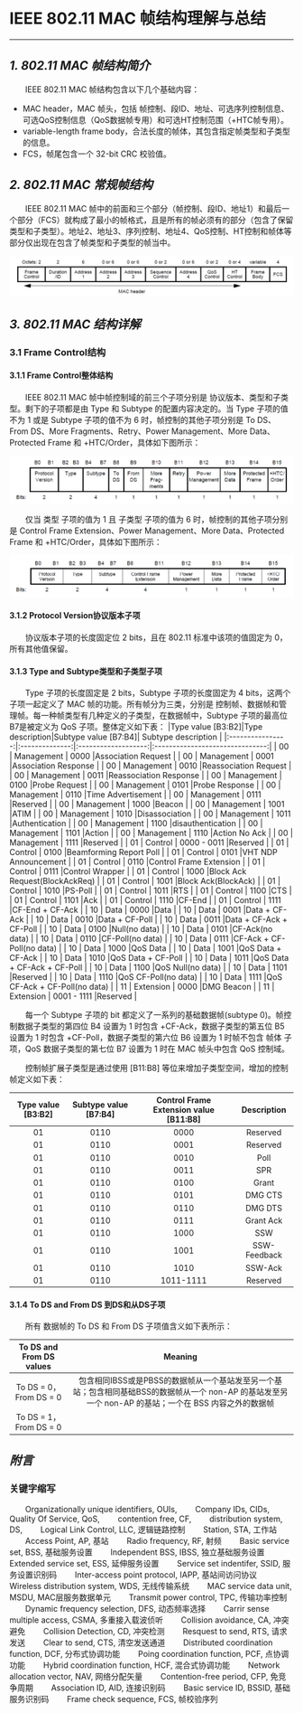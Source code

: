 
# IEEE 802.11 MAC 帧结构理解与总结
---
## *1. 802.11 MAC 帧结构简介*

&emsp;&emsp;IEEE 802.11 MAC 帧结构包含以下几个基础内容：
 * MAC header，MAC 帧头，包括 帧控制、段ID、地址、可选序列控制信息、可选QoS控制信息（QoS数据帧专用）和可选HT控制范围（+HTC帧专用）。
 * variable-length frame body，合法长度的帧体，其包含指定帧类型和子类型的信息。
 * FCS，帧尾包含一个 32-bit CRC 校验值。

## *2. 802.11 MAC 常规帧结构*

&emsp;&emsp;IEEE 802.11 MAC 帧中的前面和三个部分（帧控制、段ID、地址1）和最后一个部分（FCS）就构成了最小的帧格式，且是所有的帧必须有的部分（包含了保留类型和子类型）。地址2、地址3、序列控制、地址4、QoS控制、HT控制和帧体等部分仅出现在包含了帧类型和子类型的帧当中。

<img src="../_img/general frame format.jpg" />

## *3. 802.11 MAC 结构详解*

### **3.1 Frame Control结构**

#### **3.1.1 Frame Control整体结构**

&emsp;&emsp;IEEE 802.11 MAC 帧中帧控制域的前三个子项分别是 协议版本、类型和子类型。剩下的子项都是由 Type 和 Subtype 的配置内容决定的。当 Type 子项的值不为 1 或是 Subtype 子项的值不为 6 时，帧控制的其他子项分别是 To DS、From DS、More Fragments、Retry、Power Management、More Data、Protected Frame 和 +HTC/Order，具体如下图所示：

<img src="../_img/Frame Control field when Type is not equal to 1 or Subtype is not equal to 6.jpg" />

&emsp;&emsp;仅当 类型 子项的值为 1 且 子类型 子项的值为 6 时，帧控制的其他子项分别是 Control Frame Extension、Power Management、More Data、Protected Frame 和 +HTC/Order，具体如下图所示：

<img src="../_img/Frame Control field when Type is equal to 1 and Subtype is equal to 6.jpg" />

#### **3.1.2 Protocol Version协议版本子项**

&emsp;&emsp;协议版本子项的长度固定位 2 bits，且在 802.11 标准中该项的值固定为 0，所有其他值保留。

#### **3.1.3 Type and Subtype类型和子类型子项**

&emsp;&emsp;Type 子项的长度固定是 2 bits，Subtype 子项的长度固定为 4 bits，这两个子项一起定义了 MAC 帧的功能。所有帧分为三类，分别是 控制帧、数据帧和管理帧。每一种帧类型有几种定义的子类型，在数据帧中，Subtype 子项的最高位B7是被定义为 QoS 子项。整体定义如下表：
|Type value [B3:B2]|Type description|Subtype value [B7:B4]|       Subtype description       |
|:----------------:|:--------------:|:-------------------:|:-------------------------------:|
|        00        |   Management   |        0000         |Association Request              |
|        00        |   Management   |        0001         |Association Response             |
|        00        |   Management   |        0010         |Reassociation Request            |
|        00        |   Management   |        0011         |Reassociation Response           |
|        00        |   Management   |        0100         |Probe Request                    |
|        00        |   Management   |        0101         |Probe Response                   |
|        00        |   Management   |        0110         |Time Advertisement               |
|        00        |   Management   |        0111         |Reserved                         |
|        00        |   Management   |        1000         |Beacon                           |
|        00        |   Management   |        1001         |ATIM                             |
|        00        |   Management   |        1010         |Disassociation                   |
|        00        |   Management   |        1011         |Authentication                   |
|        00        |   Management   |        1100         |disauthentication                |
|        00        |   Management   |        1101         |Action                           |
|        00        |   Management   |        1110         |Action No Ack                    |
|        00        |   Management   |        1111         |Reserved                         |
|        01        |     Control    |    0000 - 0011      |Reserved                         |
|        01        |     Control    |        0100         |Beamforming Report Poll          |
|        01        |     Control    |        0101         |VHT NDP Announcement             |
|        01        |     Control    |        0110         |Control Frame Extension          |
|        01        |     Control    |        0111         |Control Wrapper                  |
|        01        |     Control    |        1000         |Block Ack Request(BlockAckReq)   |
|        01        |     Control    |        1001         |Block Ack(BlockAck)              |
|        01        |     Control    |        1010         |PS-Poll                          |
|        01        |     Control    |        1011         |RTS                              |
|        01        |     Control    |        1100         |CTS                              |
|        01        |     Control    |        1101         |Ack                              |
|        01        |     Control    |        1110         |CF-End                           |
|        01        |     Control    |        1111         |CF-End + CF-Ack                  |
|        10        |      Data      |        0000         |Data                             |
|        10        |      Data      |        0001         |Data + CF-Ack                    |
|        10        |      Data      |        0010         |Data + CF-Poll                   |
|        10        |      Data      |        0011         |Data + CF-Ack + CF-Poll          |
|        10        |      Data      |        0100         |Null(no data)                    |
|        10        |      Data      |        0101         |CF-Ack(no data)                  |
|        10        |      Data      |        0110         |CF-Poll(no data)                 |
|        10        |      Data      |        0111         |CF-Ack + CF-Poll(no data)        |
|        10        |      Data      |        1000         |QoS Data                         |
|        10        |      Data      |        1001         |QoS Data + CF-Ack                |
|        10        |      Data      |        1010         |QoS Data + CF-Poll               |
|        10        |      Data      |        1011         |QoS Data + CF-Ack + CF-Poll      |
|        10        |      Data      |        1100         |QoS Null(no data)                |
|        10        |      Data      |        1101         |Reserved                         |
|        10        |      Data      |        1110         |QoS CF-Poll(no data)             |
|        10        |      Data      |        1111         |QoS CF-Ack + CF-Poll(no data)    |
|        11        |    Extension   |        0000         |DMG Beacon                       |
|        11        |    Extension   |    0001 - 1111      |Reserved                         |

&emsp;&emsp;每一个 Subtype 子项的 bit 都定义了一系列的基础数据帧(subtype 0)。帧控制数据子类型的第四位 B4 设置为 1 时包含 +CF-Ack，数据子类型的第五位 B5 设置为 1 时包含 +CF-Poll，数据子类型的第六位 B6 设置为 1 时帧不包含 帧体 子项，QoS 数据子类型的第七位 B7 设置为 1 时在 MAC 帧头中包含 QoS 控制域。

&emsp;&emsp;控制帧扩展子类型是通过使用 [B11:B8] 等位来增加子类型空间，增加的控制帧定义如下表：

|Type value [B3:B2]|Subtype value [B7:B4]|Control Frame Extension value [B11:B8]|Description |
|:----------------:|:-------------------:|:------------------------------------:|:----------:|
|        01        |         0110        |                 0000                 |Reserved    |
|        01        |         0110        |                 0001                 |Reserved    |
|        01        |         0110        |                 0010                 |Poll        |
|        01        |         0110        |                 0011                 |SPR         |
|        01        |         0110        |                 0100                 |Grant       |
|        01        |         0110        |                 0101                 |DMG CTS     |
|        01        |         0110        |                 0110                 |DMG DTS     |
|        01        |         0110        |                 0111                 |Grant Ack   |
|        01        |         0110        |                 1000                 |SSW         |
|        01        |         0110        |                 1001                 |SSW-Feedback|
|        01        |         0110        |                 1010                 |SSW-Ack     |
|        01        |         0110        |              1011-1111               |Reserved    |

#### **3.1.4 To DS and From DS 到DS和从DS子项**

&emsp;&emsp;所有 数据帧的 To DS 和 From DS 子项值含义如下表所示：

|To DS and From DS values|               Meaning              |
|:----------------------:|:----------------------------------:|
|To DS = 0，From DS = 0  |包含相同IBSS或是PBSS的数据帧从一个基站发至另一个基站；包含相同基础BSS的数据帧从一个 non-AP 的基站发至另一个 non-AP 的基站；一个在 BSS 内容之外的数据帧|
|To DS = 1，From DS = 0  ||

## *附言*

### **关键字缩写**

&emsp;&emsp;Organizationally unique identifiers, OUIs,
&emsp;&emsp;Company IDs, CIDs,
&emsp;&emsp;Quality Of Service, QoS,
&emsp;&emsp;contention free, CF,
&emsp;&emsp;distribution system, DS,
&emsp;&emsp;Logical Link Control, LLC, 逻辑链路控制
&emsp;&emsp;Station, STA, 工作站
&emsp;&emsp;Access Point, AP, 基站
&emsp;&emsp;Radio frequency, RF, 射频
&emsp;&emsp;Basic service set, BSS, 基础服务设置
&emsp;&emsp;Independent BSS, IBSS, 独立基础服务设置
&emsp;&emsp;Extended service set, ESS, 延伸服务设置
&emsp;&emsp;Service set indentifer, SSID, 服务设置识别码
&emsp;&emsp;Inter-access point protocol, IAPP, 基站间访问协议
&emsp;&emsp;Wireless distribution system, WDS, 无线传输系统
&emsp;&emsp;MAC service data unit, MSDU, MAC层服务数据单元
&emsp;&emsp;Transmit power control, TPC, 传输功率控制
&emsp;&emsp;Dynamic frequency selection, DFS, 动态频率选择
&emsp;&emsp;Carrir sense multiple access, CSMA, 多重接入载波侦听
&emsp;&emsp;Collision avoidance, CA, 冲突避免
&emsp;&emsp;Collision Detection, CD, 冲突检测
&emsp;&emsp;Resquest to send, RTS, 请求发送
&emsp;&emsp;Clear to send, CTS, 清空发送通道
&emsp;&emsp;Distributed coordination function, DCF, 分布式协调功能
&emsp;&emsp;Poing coordination function, PCF, 点协调功能
&emsp;&emsp;Hybrid coordination function, HCF, 混合式协调功能
&emsp;&emsp;Network allocation vector, NAV, 网络分配矢量
&emsp;&emsp;Contention-free period, CFP, 免竞争周期
&emsp;&emsp;Association ID, AID, 连接识别码
&emsp;&emsp;Basic service ID, BSSID, 基础服务识别码
&emsp;&emsp;Frame check sequence, FCS, 帧校验序列

